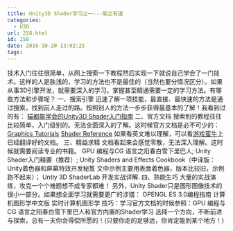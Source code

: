 ```yaml
---
title: Unity3D Shader学习之一---取之有道
categories:
  - U3D
url: 258.html
id: 258
date: 2016-10-20 13:02:25
tags:
---
```


技术入门往往很简单，从网上搜索一下教程然后实现一下就说自己学会了一门技术。这样的人是肤浅的，学习的方法也不是最佳的（当然也要分情况区分）。如果从事3D引擎开发，就需要深入的学习。掌握甚至精通需要一定的学习方法。有哪些方法和步骤呢？ 一、搜索引擎 迅速了解一项技能，最直接、最快速的方法是通过搜索，找到前人走过的路。按照别人的方法一步步获得最基本的了解！我看到过的有： [猫都能学会的Unity3D Shader入门指南](https://onevcat.com/2013/07/shader-tutorial-1/) 二、官方文档 搜索到的教程往往比较简单，入门级别的。无法全面深入的了解。这时候官方文档是必不可少的：[Graphics Tutorials](https://docs.unity3d.com/Manual/GraphicsTutorials.html) [Shader Reference](https://docs.unity3d.com/Manual/SL-Reference.html) 如果看英文难以理解，可以看[游戏蛮牛](http://docs.manew.com/index.html)上已经翻译好的文档。 三、精益求精 文档看起来会感觉零散，无法深入理解。这时候就需要阅读专业的书籍。 GPU 编程与CG 语言之阳春白雪下里巴人; Unity Shader入门精要（推荐）; Unity Shaders and Effects Cookbook（中译版：Unity着色器和屏幕特效开发秘笈 文中示例主要用表面着色器，版本比较旧，示例跑不起来）； Untiy 3D ShaderLab 开发实战详解. 四、熟能生巧 大量的实战演练，攻克一个个难题想不成专家都难！ 另外，Unity Shader只是图形图像技术的很小一部分。如果想全面学习就需要更广的涉猎： OPENGL ES 3.0编程指南 计算机图形学中文版 实时计算机图形学 技巧：学习官方文档的时候参照：GPU 编程与CG 语言之阳春白雪下里巴人和官方内置的Shader学习 选择一个方向，不断前进与探索，总有一天你会得偿所愿的！(只要你走的足够远，你肯定能到某个地方！)